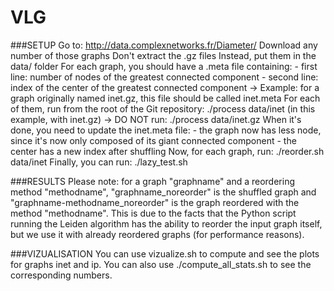 # VLG


###SETUP
Go to: http://data.complexnetworks.fr/Diameter/
Download any number of those graphs
Don't extract the .gz files
Instead, put them in the data/ folder
For each graph, you should have a .meta file containing:
    - first line: number of nodes of the greatest connected component
    - second line: index of the center of the greatest connected component
        -> Example: for a graph originally named inet.gz, this file should be called inet.meta
For each of them, run from the root of the Git repository: ./process data/inet  (in this example, with inet.gz)
    -> DO NOT run: ./process data/inet.gz
When it's done, you need to update the inet.meta file:
    - the graph now has less node, since it's now only composed of its giant connected component
    - the center has a new index after shuffling
Now, for each graph, run: ./reorder.sh data/inet
Finally, you can run: ./lazy_test.sh


###RESULTS
Please note: for a graph "graphname" and a reordering method "methodname",
"graphname_noreorder" is the shuffled graph and
"graphname-methodname_noreorder" is the graph reordered with the method "methodname".
This is due to the facts that the Python script running the Leiden algorithm has the ability to reorder
the input graph itself, but we use it with already reordered graphs (for performance reasons).

###VIZUALISATION
You can use vizualize.sh to compute and see the plots for graphs inet and ip. You can also use ./compute_all_stats.sh to see the corresponding numbers.
